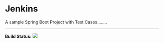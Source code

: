 # Jenkins

A sample Spring Boot Project with Test Cases........
<hr>
<b>Build Status: </b>
<a href='http://52.90.28.36:8080/job/Maven_Proj/'><img src='http://52.90.28.36:8080/job/Maven_Proj/badge/icon'></a>
